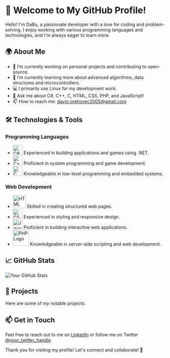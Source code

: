 # 👋 Welcome to My GitHub Profile!

Hello! I'm DaBu, a passionate developer with a love for coding and problem-solving. I enjoy working with various programming languages and technologies, and I'm always eager to learn more.

## 🌍 About Me

- 🔭 I’m currently working on personal projects and contributing to open-source.
- 🌱 I’m currently learning more about advanced algorithms, data structures and microcontrollers.
- 💻 I primarily use Linux for my development work.
- 💬 Ask me about C#, C++, C, HTML, CSS, PHP, and JavaScript!
- 📫 How to reach me: [davor.orehovec2005@gmail.com](mailto:davor.orehovec2005@gmail.com)

## 🛠️ Technologies & Tools

### Programming Languages
- <img src="https://upload.wikimedia.org/wikipedia/commons/b/bd/Logo_C_sharp.svg" alt="C# Logo" width="30"/> Experienced in building applications and games using .NET.
- <img src="https://upload.wikimedia.org/wikipedia/commons/1/18/ISO_C%2B%2B_Logo.svg" alt="C++ Logo" width="30"/> Proficient in system programming and game development.
- <img src="https://upload.wikimedia.org/wikipedia/commons/1/18/C_Programming_Language.svg" alt="C Logo" width="30"/> Knowledgeable in low-level programming and embedded systems.

### Web Development
- <img src="https://upload.wikimedia.org/wikipedia/commons/6/61/HTML5_logo_and_wordmark.svg" alt="HTML Logo" width="40"/> Skilled in creating structured web pages.
- <img src="https://upload.wikimedia.org/wikipedia/commons/d/d5/CSS3_logo_and_wordmark.svg" alt="CSS Logo" width="30"/> Experienced in styling and responsive design.
- <img src="https://upload.wikimedia.org/wikipedia/commons/9/99/Unofficial_JavaScript_logo_2.svg" alt="JavaScript Logo" width="30"/> Proficient in building interactive web applications.
- <img src="https://upload.wikimedia.org/wikipedia/commons/2/27/PHP-logo.svg" alt="PHP Logo" width="50"/> Knowledgeable in server-side scripting and web development.

## 📈 GitHub Stats

![Your GitHub Stats](https://github-readme-stats.vercel.app/api?username=YourGitHubUsername&show_icons=true&theme=radical)

## 📂 Projects

Here are some of my notable projects:

## 📫 Get in Touch

Feel free to reach out to me on [LinkedIn](https://www.linkedin.com/in/your-linkedin-profile) or follow me on Twitter [@your_twitter_handle](https://twitter.com/your_twitter_handle).

Thank you for visiting my profile! Let's connect and collaborate! 🚀
